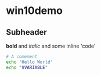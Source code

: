  # win10demo

 ## Subheader

 **bold** and *italic* and some inline 'code'

 ```bash
 # A comement
 echo 'Hello World'
 echo "$VARIABLE"
 ```
